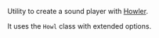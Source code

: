Utility to create a sound player with [Howler](https://howlerjs.com).

It uses the `Howl` class with extended options.
